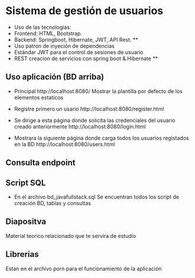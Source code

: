 # Sistema de gestión de usuarios
- Uso de las tecnologias: 
- Frontend: HTML, Bootstrap.
- Backend: Springboot, Hibernate, JWT, API Rest.
**
- Uso patron de inyeción de dependencias
- Estándar JWT para el control de sesiones de usuario
- REST creacion de servicios con spring boot & Hibernate
**
## Uso aplicación (BD arriba)
- Principal
http://localhost:8080/
Mostrar la plantilla por defecto de los elementos estaticos

- Registre primero un usario
http://localhost:8080/register.html

- Se dirige a esta página donde solicita las credenciales del usuario creado anteriormente 
http://localhost:8080/login.html

- Mostrara la siguiente página donde carga todos los usuarios registados en la BD
http://localhost:8080/users.html

## Consulta endpoint

## Script SQL
- En el archivo bd_javafullstack.sql
Se encuentran todos los script de creación BD, tablas y consultas

## Diapositva
Material teorico relacionado que te servira de estudio

## Librerias
Estan en el archivo porn para el funcionamiento de la aplicación
